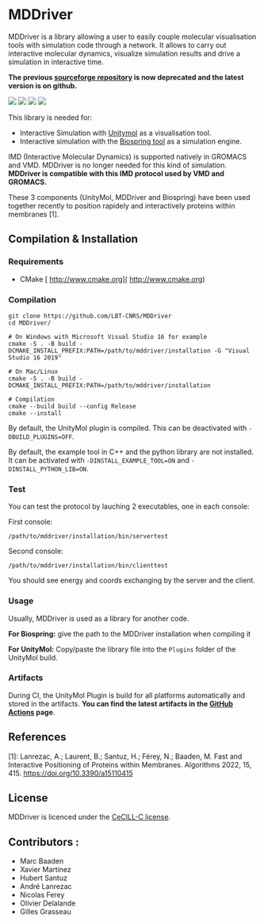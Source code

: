 # MDDriver

MDDriver is a library allowing a user to easily couple molecular visualisation tools with simulation code through a network. It allows to carry out interactive molecular dynamics, visualize simulation results and drive a simulation in interactive time.

**The previous [sourceforge repository](https://sourceforge.net/projects/mddriver/) is now deprecated and the latest version is on github.**

[![](https://img.youtube.com/vi/tHGXYcgRqc8/0.jpg)](https://www.youtube-nocookie.com/embed/tHGXYcgRqc8)
![](https://a.fsdn.com/con/app/proj/mddriver/screenshots/page16-1008-full.jpg/245/183/1.5)
![](https://a.fsdn.com/con/app/proj/mddriver/screenshots/page16-1000-full.jpg/245/183/1.5)
![](https://a.fsdn.com/con/app/proj/mddriver/screenshots/page16-1004-full.jpg/245/183/1.5)



This library is needed for:
   - Interactive Simulation with [Unitymol](https://github.com/LBT-CNRS/UnityMol-Releases) as a visualisation tool.
   - Interactive simulation with the [Biospring tool](https://sourceforge.net/projects/biospring/) as a simulation engine.


IMD (Interactive Molecular Dynamics) is supported natively in GROMACS and VMD. MDDriver is no longer needed for this kind of simulation.
**MDDriver is compatible with this IMD protocol used by VMD and GROMACS.**

These 3 components (UnityMol, MDDriver and Biospring) have been used together recently to position rapidely and interactively proteins within membranes [1].

## Compilation & Installation

### Requirements

- CMake [ http://www.cmake.org]( http://www.cmake.org)

### Compilation

```
git clone https://github.com/LBT-CNRS/MDDriver
cd MDDriver/

# On Windows with Microsoft Visual Studio 16 for example
cmake -S . -B build -DCMAKE_INSTALL_PREFIX:PATH=/path/to/mddriver/installation -G "Visual Studio 16 2019"

# On Mac/Linux
cmake -S . -B build -DCMAKE_INSTALL_PREFIX:PATH=/path/to/mddriver/installation

# Compilation
cmake --build build --config Release
cmake --install
```

By default, the UnityMol plugin is compiled. This can be deactivated with `-DBUILD_PLUGINS=OFF`.

By default, the example tool in C++ and the python library are not installed. It can be activated with `-DINSTALL_EXAMPLE_TOOL=ON` and `-DINSTALL_PYTHON_LIB=ON`.

### Test

You can test the protocol by lauching 2 executables, one in each console:

First console:

    /path/to/mddriver/installation/bin/servertest

Second console:

    /path/to/mddriver/installation/bin/clienttest

You should see energy and coords exchanging by the server and the client.

### Usage

Usually, MDDriver is used as a library for another code.

**For Biospring:** give the path to the MDDriver installation when compiling it

**For UnityMol:** Copy/paste the library file into the `Plugins` folder of the UnityMol build.


### Artifacts

During CI, the UnityMol Plugin is build for all platforms automatically and stored in the artifacts.
**You can find the latest artifacts in the [GitHub Actions](https://github.com/LBT-CNRS/MDDriver/actions) page**.


## References

[1]: Lanrezac, A.; Laurent, B.; Santuz, H.; Férey, N.; Baaden, M. Fast and Interactive Positioning of Proteins within Membranes. Algorithms 2022, 15, 415. https://doi.org/10.3390/a15110415

## License

MDDriver is licenced under the [CeCILL-C license](LICENSE.txt).

## Contributors :

- Marc Baaden
- Xavier Martinez
- Hubert Santuz
- André Lanrezac
- Nicolas Ferey
- Olivier Delalande
- Gilles Grasseau
